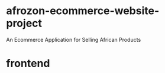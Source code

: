 # afrozon-ecommerce-website-project
 An Ecommerce Application for Selling African Products
# frontend
